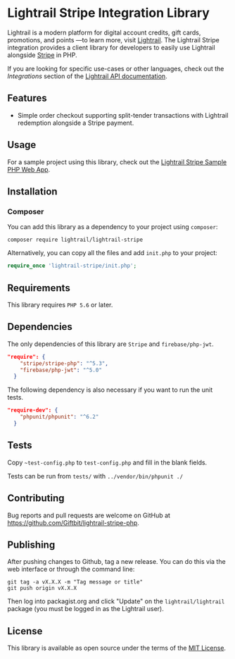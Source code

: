 # Lightrail Stripe Integration Library

Lightrail is a modern platform for digital account credits, gift cards, promotions, and points —to learn more, visit [Lightrail](https://www.lightrail.com/). The Lightrail Stripe integration provides a client library for developers to easily use Lightrail alongside [Stripe](https://stripe.com/) in PHP.

If you are looking for specific use-cases or other languages, check out the *Integrations* section of the [Lightrail API documentation](https://www.lightrail.com/docs/).

## Features ##
- Simple order checkout supporting split-tender transactions with Lightrail redemption alongside a Stripe payment.

## Usage ##

For a sample project using this library, check out the [Lightrail Stripe Sample PHP Web App](https://github.com/Giftbit/stripe-integration-sample-php-webapp).

## Installation ##

### Composer
You can add this library as a dependency to your project using `composer`:
```
composer require lightrail/lightrail-stripe
```

Alternatively, you can copy all the files and add `init.php` to your project:
```php
require_once 'lightrail-stripe/init.php';

```
## Requirements ## 
This library requires `PHP 5.6` or later.

## Dependencies ##

The only dependencies of this library are `Stripe` and `firebase/php-jwt`. 
```json
"require": {
    "stripe/stripe-php": "^5.3",
    "firebase/php-jwt": "^5.0"
  }
```

The following dependency is also necessary if you want to run the unit tests.
```json
"require-dev": {
    "phpunit/phpunit": "^6.2"
  }
```

## Tests ## 

Copy `~test-config.php` to `test-config.php` and fill in the blank fields. 

Tests can be run from `tests/` with `../vendor/bin/phpunit ./`

## Contributing

Bug reports and pull requests are welcome on GitHub at <https://github.com/Giftbit/lightrail-stripe-php>.


## Publishing

After pushing changes to Github, tag a new release. You can do this via the web interface or through the command line:

```
git tag -a vX.X.X -m "Tag message or title"
git push origin vX.X.X
```

Then log into packagist.org and click "Update" on the `lightrail/lightrail` package (you must be logged in as the Lightrail user).

## License

This library is available as open source under the terms of the [MIT License](http://opensource.org/licenses/MIT).
